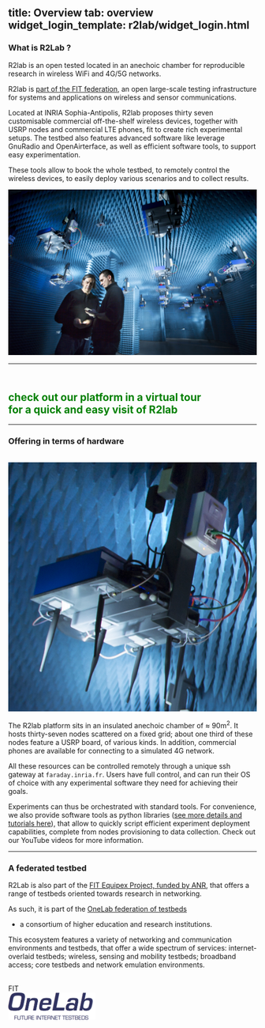 title: Overview
tab: overview
widget_login_template: r2lab/widget_login.html
---

<div class="container" markdown="1">

### What is R2Lab ?

<div class="row" markdown="1">
<div class="col-md-7" markdown="1">
R2lab is an open tested located in an anechoic chamber for reproducible research
in wireless WiFi and 4G/5G networks.

R2lab is [part of the FIT federation](https://www.fit-equipex.fr/testbeds),
an open large-scale testing infrastructure for systems and applications
on wireless and sensor communications.

Located at INRIA Sophia-Antipolis, R2lab proposes thirty seven
customisable commercial off-the-shelf wireless devices, together with
USRP nodes and commercial LTE phones, fit to create rich experimental
setups. The testbed also features advanced software like leverage
GnuRadio and OpenAirterface, as well as efficient software tools, to
support easy experimentation.

These tools allow to book the whole testbed, to remotely control
the wireless devices, to easily deploy various scenarios and to
collect results.
</div>

<div class="col-md-5" markdown="1">
<img src="/assets/img/overview-room.png" class="fit-width">
</div>
</div> <!-- row -->

<hr>

<h2 class="text-center" style="color:green;">
<br/>
<a href="/tour.md" style="color:green; text-decoration: none;">
check out our platform in a virtual tour<br/>
<span class="text-muted lead">for a quick and easy visit of R2lab</span><br></a>
</h2>

<hr>

### Offering in terms of hardware

<div class="row" markdown="1">

<div class="col-md-3" markdown="1">
<br>
<img src="/assets/img/overview-node.png" class="fit-width">
</div>

<div class="col-md-1" markdown="1">
</div>

<div class="col-md-8" markdown="1">

The R2lab platform sits in an insulated anechoic chamber of ≈ 90m<sup>2</sup>.
It hosts thirty-seven nodes scattered on a fixed grid; about one third of these
nodes feature a USRP board, of various kinds. In addition, commercial phones
are available for connecting to a simulated 4G network.

All these resources can be controlled remotely through a unique ssh gateway at
`faraday.inria.fr`. Users have full control, and can run their OS of choice
with any experimental software they need for achieving their goals.

Experiments can thus be orchestrated with standard tools. For convenience, we also
provide software tools as python libraries ([see more details and tutorials here](tools.md)),
that allow to quickly script efficient experiment deployment capabilities,
complete from nodes provisioning to data collection.
Check out our YouTube videos for more information.
</div>

</div> <!-- row -->

<hr>

### A federated testbed

<div class="row" markdown="1">
<div class="col-md-8" markdown="1">

R2Lab is also part of the [FIT Equipex Project, funded by ANR](https://www.fit-equipex.fr/),
that offers a range of testbeds oriented towards research in networking.

As such, it is part of the [OneLab federation of testbeds](http://onelab.eu)
- a consortium of higher education and research institutions.

This ecosystem features a variety of networking and communication environments and testbeds,
that offer a wide spectrum of services: internet-overlaid testbeds; wireless,
sensing and mobility testbeds; broadband access; core testbeds and network emulation environments.
</div>

<div class="col-md-1" markdown="1">
</div>

<div class="col-md-3" markdown="1">
<br>
<object type="image/svg+xml" data="/assets/img/fit-logo.svg" height="55">FIT</object>
<br>
<img src="/assets/img/onelab-logo.png" style="height:55px;">
<br>
</div>

</div> <!-- row -->

</div> <!-- container -->
